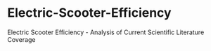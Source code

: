 # Electric-Scooter-Efficiency
Electric Scooter Efficiency - Analysis of Current Scientific Literature Coverage
